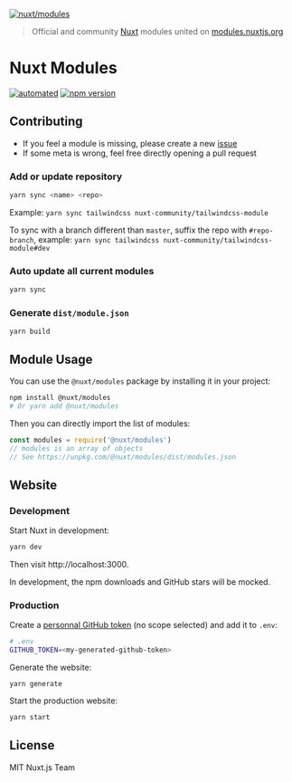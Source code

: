 [![nuxt/modules](https://modules.nuxtjs.org/preview.png)](https://modules.nuxtjs.org)

> Official and community [Nuxt](https://nuxtjs.org) modules united on [modules.nuxtjs.org](https://modules.nuxtjs.org)

# Nuxt Modules

[![automated](https://flat.badgen.net/badge/publish/automated/green)](#)
[![npm version](https://flat.badgen.net/npm/v/@nuxt/modules)](https://www.npmjs.com/package/@nuxt/modules)

## Contributing

- If you feel a module is missing, please create a new [issue](https://github.com/nuxt/modules/issues/new)
- If some meta is wrong, feel free directly opening a pull request

### Add or update repository

```bash
yarn sync <name> <repo>
```

Example: `yarn sync tailwindcss nuxt-community/tailwindcss-module`

To sync with a branch different than `master`, suffix the repo with `#repo-branch`, example: `yarn sync tailwindcss nuxt-community/tailwindcss-module#dev`

### Auto update all current modules

```bash
yarn sync
```

### Generate `dist/module.json`

```
yarn build
```

## Module Usage

You can use the `@nuxt/modules` package by installing it in your project:

```bash
npm install @nuxt/modules
# Or yarn add @nuxt/modules
```

Then you can directly import the list of modules:

```js
const modules = require('@nuxt/modules')
// modules is an array of objects
// See https://unpkg.com/@nuxt/modules/dist/modules.json
```

## Website

### Development

Start Nuxt in development:

```bash
yarn dev
```

Then visit http://localhost:3000.

In development, the npm downloads and GitHub stars will be mocked.

### Production

Create a [personnal GitHub token](https://github.com/settings/tokens) (no scope selected) and add it to `.env`:

```bash
# .env
GITHUB_TOKEN=<my-generated-github-token>
```

Generate the website:

```
yarn generate
```

Start the production website:

```bash
yarn start
```

## License

MIT Nuxt.js Team
